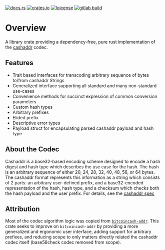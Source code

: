 [![docs.rs](https://img.shields.io/docsrs/cashaddr)](https://docs.rs/cashaddr/latest/cashaddr/)
[![crates.io](https://img.shields.io/crates/v/cashaddr)](https://crates.io/crates/cashaddr)
[![loicense](https://img.shields.io/crates/l/cashaddr)](https://en.wikipedia.org/wiki/MIT_License)
[![gitlab build](https://img.shields.io/gitlab/pipeline-status/pezcore/cashaddr?branch=master)](https://gitlab.com/pezcore/cashaddr/-/pipelines/)


# Overview

A library crate providing a dependency-free, pure rust implementation of the
[cashaddr](https://github.com/bitcoincashorg/bitcoincash.org/blob/master/spec/cashaddr.md)
codec.

## Features

- Trait based interfaces for transcoding arbitrary sequence of bytes to/from
  cashaddr Strings
- Generalized interface supporting all standard and many non-standard use-cases
- Convenience methods for succinct expression of common conversion parameters
- Custom hash types
- Arbitrary prefixes
- Elided prefix
- Descriptive error types
- Payload struct for encapsulating parsed cashaddr payload and hash type

## About the Codec

Cashaddr is a base32-based encoding scheme designed to encode a hash digest
and hash type which describes the use case for the hash. The hash is an
arbitrary sequence of either 20, 24, 28, 32, 40, 48, 56, or 64 bytes. The
cashaddr format represents this information as a string which consists of 2
parts: an arbitrary user-defined prefix, and a base32-encoded representation of
the hash, hash type, and a checksum which checks both the hash payload and the
user prefix. For details, see the [cashaddr
spec](https://github.com/bitcoincashorg/bitcoincash.org/blob/master/spec/cashaddr.md)

## Attribution
Most of the codec algorithm logic was copied from
[`bitcoincash-addr`](https://docs.rs/bitcoincash-addr/latest/bitcoincash_addr/).
This crate seeks to improve on `bitcoincash-addr` by providing a more
generalized and ergonomic user interface, adding support for arbitrary
prefixes, and reducing scope to only matters directly related the cashaddr
codec itself (base58check codec removed from scope).
